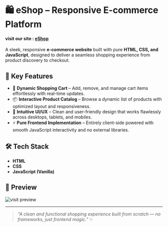 # 🛍️ eShop – Responsive E-commerce Platform

#### visit our site : [eShop](https://e-shop-website-project.netlify.app/)

A sleek, responsive **e-commerce website** built with pure **HTML, CSS, and JavaScript**, designed to deliver a seamless shopping experience from product discovery to checkout.

## 🚀 Key Features
- 🛒 **Dynamic Shopping Cart** – Add, remove, and manage cart items effortlessly with real-time updates.
- 📦 **Interactive Product Catalog** – Browse a dynamic list of products with optimized layout and responsiveness.
- 🎨 **Intuitive UI/UX** – Clean and user-friendly design that works flawlessly across desktops, tablets, and mobiles.
- ⚡ **Pure Frontend Implementation** – Entirely client-side powered with smooth JavaScript interactivity and no external libraries.

## 🛠️ Tech Stack
- **HTML**
- **CSS**
- **JavaScript (Vanilla)**

## 📸 Preview

![visit preview](../screenshot/eShop.png)


---

> *“A clean and functional shopping experience built from scratch — no frameworks, just frontend magic.”* ✨